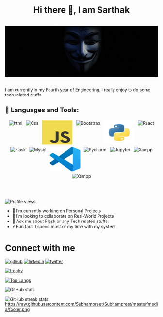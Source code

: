 <div align='center'>
 <h1>Hi there 👋, I am Sarthak</h2>
 
<br>
     <img src = 'https://github.com/Sarthakkhare945/Sarthakkhare945/blob/main/welcome.gif' width='900' height='auto'>
 </div>



  
 <br> 



I am currently in my Fourth year of Engineering. I really enjoy to do some tech related stuffs.
<!-- Skills: HTML / CSS / JS / BOOTSTRAP / PYTHON / MYSQL / FLASK / REACT -->


## 🧰 Languages and Tools:

<p align = "center">
  
<img src="https://w7.pngwing.com/pngs/840/443/png-transparent-html-5-logo-web-development-html-css3-canvas-element-web-design-w3c-html5-logo-miscellaneous-text-orange-thumbnail.png" alt="html" width = "100" height="80" style="vertical-align:top; margin:4px" >
  
  <img src="https://w7.pngwing.com/pngs/73/762/png-transparent-html-css-design-and-build-web-sites-web-development-cascading-style-sheets-world-wide-web-web-design-text-logo-thumbnail.png" alt="Css" width = "100" height="80" style="vertical-align:top; margin:4px">
  
  <img src="https://raw.githubusercontent.com/github/explore/80688e429a7d4ef2fca1e82350fe8e3517d3494d/topics/javascript/javascript.png" alt="Javascript" width = "100" height="80" style="vertical-align:top; margin:4px">
  
   <img src="https://w7.pngwing.com/pngs/283/340/png-transparent-responsive-web-design-web-development-bootstrap-front-and-back-ends-web-design-purple-web-design-text-thumbnail.png" alt="Bootstrap" width = "100" height="80" style="vertical-align:top; margin:4px">
  
<img src="https://raw.githubusercontent.com/github/explore/80688e429a7d4ef2fca1e82350fe8e3517d3494d/topics/python/python.png" alt="Python" width = "100" height="80" style="vertical-align:top; margin:4px">

  <img src="https://w7.pngwing.com/pngs/452/495/png-transparent-react-javascript-angularjs-ionic-github-text-logo-symmetry-thumbnail.png" alt="React" width = "100" height="80" style="vertical-align:top; margin:4px">
  
<!-- ab -->

  <img src="https://miro.medium.com/max/438/1*0G5zu7CnXdMT9pGbYUTQLQ.png" alt="Flask" width = "100" height="80" style="vertical-align:top; margin:4px">

   <img src="https://d1.awsstatic.com/asset-repository/products/amazon-rds/1024px-MySQL.ff87215b43fd7292af172e2a5d9b844217262571.png" alt="Mysql" width = "100" height="80" style="vertical-align:top; margin:4px">

  
  
<img src="https://raw.githubusercontent.com/github/explore/80688e429a7d4ef2fca1e82350fe8e3517d3494d/topics/visual-studio-code/visual-studio-code.png" alt="VS Code" width = "100" height="80" style="vertical-align:top; margin:4px">
 
  
<img src="https://upload.wikimedia.org/wikipedia/commons/thumb/1/1d/PyCharm_Icon.svg/512px-PyCharm_Icon.svg.png" alt="Pycharm" width = "100" height="80" style="vertical-align:top; margin:4px">
  
    
<img src="https://upload.wikimedia.org/wikipedia/commons/thumb/3/38/Jupyter_logo.svg/1200px-Jupyter_logo.svg.png" alt="Jupyter" width = "100" height="80" style="vertical-align:top; margin:4px">
  
  <img src="https://static.javatpoint.com/tutorial/xampp/images/xampp-tutorial.png" alt="Xampp" width = "100" height="80" style="vertical-align:top; margin:4px">
 
  <img src="https://media.geeksforgeeks.org/wp-content/uploads/s2-1.jpg" alt="Xampp" width = "100" height="80" style="vertical-align:top; margin:4px">
</p>

<br>
<br>

  




![Profile views](https://gpvc.arturio.dev/Sarthakkhare945) 

- 🔭 I’m currently working on Personal Projects 
- 👯 I’m looking to collaborate on Real-World Projects 
- 💬 Ask me about Flask or any Tech related stuffs 
- ⚡ Fun fact: I spend most of my time with my system. 


<h1>Connect with me</h1>



[<img src='https://encrypted-tbn0.gstatic.com/images?q=tbn:ANd9GcSAnKZbhtANZkhQpFAvOhWOnS02n7cLPRDF2A&usqp=CAU' width='100' alt='github' height='80'>](https://github.com/Sarthakkhare945)  [<img src='https://encrypted-tbn0.gstatic.com/images?q=tbn:ANd9GcS6JvNProTpWVR0URMYBQRGiq5hEAkXhPpRYg&usqp=CAU' alt='linkedin' width = '100' height='80'>](https://www.linkedin.com/in/sarthakkhare945/)  [<img src='https://www.freepnglogos.com/uploads/twitter-logo-png/twitter-logo-vector-png-clipart-1.png' alt='twitter' width='100' height='80'>](https://twitter.com/SarthakKhare9)  

  
  

[![trophy](https://github-profile-trophy.vercel.app/?username=Sarthakkhare945)](https://github.com/ryo-ma/github-profile-trophy)

[![Top Langs](https://github-readme-stats.vercel.app/api/top-langs/?username=Sarthakkhare945)](https://github.com/anuraghazra/github-readme-stats)

![GitHub stats](https://github-readme-stats.vercel.app/api?username=Sarthakkhare945&show_icons=true&count_private=true)  

<!-- ![GitHub Activity Graph](https://activity-graph.herokuapp.com/graph?username=Sarthakkhare945)   -->

<!-- ![GitHub metrics](https://metrics.lecoq.io/Sarthakkhare945)   -->

![GitHub streak stats](https://github-readme-streak-stats.herokuapp.com/?user=Sarthakkhare945)  
https://raw.githubusercontent.com/Subhampreet/Subhampreet/master/media/footer.png 
